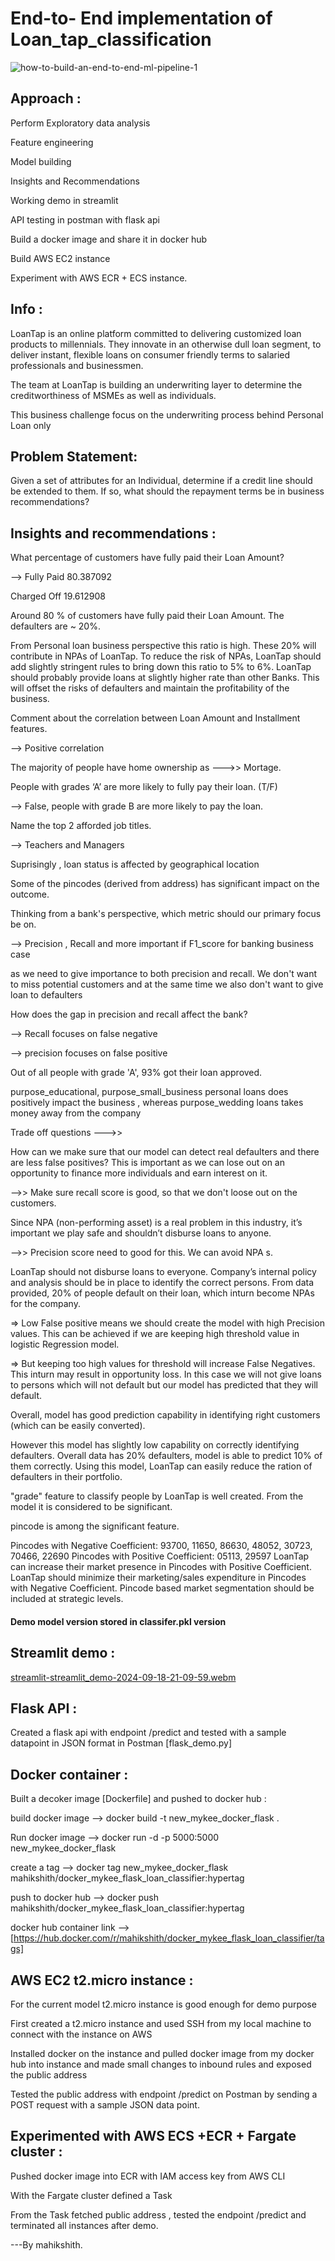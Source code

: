# End-to- End implementation of Loan_tap_classification

![how-to-build-an-end-to-end-ml-pipeline-1](https://github.com/user-attachments/assets/941e5ea6-0554-4a35-b342-2cd29caeef9f)



## Approach : 

Perform Exploratory data analysis 

Feature engineering 

Model building  

Insights and Recommendations

Working demo in  streamlit 

API testing in postman with flask api 

Build a docker image and share it in docker hub 

Build AWS EC2 instance 

Experiment with AWS ECR + ECS instance.

 
## Info : 

LoanTap is an online platform committed to delivering customized loan products to millennials. They innovate in an otherwise dull loan segment, to deliver instant, flexible loans on consumer friendly terms to salaried professionals and businessmen.

The team at LoanTap is building an underwriting layer to determine the creditworthiness of MSMEs as well as individuals.

This business challenge focus on the underwriting process behind Personal Loan only

## Problem Statement:

Given a set of attributes for an Individual, determine if a credit line should be extended to them. If so, what should the repayment terms be in business recommendations?



## Insights and recommendations : 

What percentage of customers have fully paid their Loan Amount?

--> Fully Paid 80.387092

Charged Off 19.612908

Around 80 % of customers have fully paid their Loan Amount. The defaulters are ~ 20%.

From Personal loan business perspective this ratio is high. These 20% will contribute in NPAs of LoanTap. To reduce the risk of NPAs, LoanTap should add slightly stringent rules to bring down this ratio to 5% to 6%. LoanTap should probably provide loans at slightly higher rate than other Banks. This will offset the risks of defaulters and maintain the profitability of the business.

Comment about the correlation between Loan Amount and Installment features.

--> Positive correlation

The majority of people have home ownership as --->> Mortage.

People with grades ‘A’ are more likely to fully pay their loan. (T/F)

--> False, people with grade B are more likely to pay the loan.

Name the top 2 afforded job titles.

--> Teachers and Managers

Suprisingly , loan status is affected by geographical location

Some of the pincodes (derived from address) has significant impact on the outcome.

Thinking from a bank's perspective, which metric should our primary focus be on.

--> Precision , Recall and more important if F1_score for banking business case

as we need to give importance to both precision and recall. We don't want to miss potential customers and at the same time we also don't want to give loan to defaulters

How does the gap in precision and recall affect the bank?

--> Recall focuses on false negative

--> precision focuses on false positive

Out of all people with grade 'A', 93% got their loan approved.

purpose_educational, purpose_small_business personal loans does positively impact the business , whereas purpose_wedding loans takes money away from the company

Trade off questions --->>

How can we make sure that our model can detect real defaulters and there are less false positives? This is important as we can lose out on an opportunity to finance more individuals and earn interest on it.

-->> Make sure recall score is good, so that we don't loose out on the customers.

Since NPA (non-performing asset) is a real problem in this industry, it’s important we play safe and shouldn’t disburse loans to anyone.

-->> Precision score need to good for this. We can avoid NPA s.

LoanTap should not disburse loans to everyone. Company’s internal policy and analysis should be in place to identify the correct persons. From data provided, 20% of people default on their loan, which inturn become NPAs for the company.

=> Low False positive means we should create the model with high Precision values. This can be achieved if we are keeping high threshold value in logistic Regression model.

=> But keeping too high values for threshold will increase False Negatives. This inturn may result in opportunity loss. In this case we will not give loans to persons which will not default but our model has predicted that they will default.

Overall, model has good prediction capability in identifying right customers (which can be easily converted).

However this model has slightly low capability on correctly identifying defaulters. Overall data has 20% defaulters, model is able to predict 10% of them correctly.
Using this model, LoanTap can easily reduce the ration of defaulters in their portfolio.

"grade" feature to classify people by LoanTap is well created. From the model it is considered to be significant.

pincode is among the significant feature.

Pincodes with Negative Coefficient: 93700, 11650, 86630, 48052, 30723, 70466, 22690
Pincodes with Positive Coefficient: 05113, 29597
LoanTap can increase their market presence in Pincodes with Positive Coefficient.
LoanTap should minimize their marketing/sales expenditure in Pincodes with Negative Coefficient.
Pincode based market segmentation should be included at strategic levels.

#### Demo model version stored in classifer.pkl version 

## Streamlit demo : 


[streamlit-streamlit_demo-2024-09-18-21-09-59.webm](https://github.com/user-attachments/assets/cc4b8b57-7f8c-40d2-80d8-d96098f3f3fc)



## Flask API : 

Created a flask api with endpoint /predict and tested with a sample datapoint in JSON format in Postman [flask_demo.py] 

## Docker container : 

Built a decoker image [Dockerfile] and pushed to docker hub   : 

 build docker image --> docker build -t new_mykee_docker_flask . 

 Run docker image --> docker run -d -p 5000:5000 new_mykee_docker_flask

create a tag --> docker tag new_mykee_docker_flask mahikshith/docker_mykee_flask_loan_classifier:hypertag

push to docker hub --> docker push mahikshith/docker_mykee_flask_loan_classifier:hypertag

docker hub container link  -->  [https://hub.docker.com/r/mahikshith/docker_mykee_flask_loan_classifier/tags]


## AWS EC2 t2.micro instance : 

For the current model t2.micro instance is good enough for demo purpose 

First created a t2.micro instance and used SSH from my local machine to connect with the instance on AWS 

Installed docker on the instance and pulled  docker image from my docker hub into instance and made small changes to inbound rules and exposed the public address 

Tested the public address with endpoint /predict on Postman by sending a POST request with a sample JSON data point.

## Experimented with AWS ECS +ECR + Fargate cluster :  

Pushed docker image into ECR with IAM access key from AWS CLI 

With the Fargate cluster defined a Task 

From the Task fetched public address , tested the endpoint /predict and terminated all instances after demo.








---By mahikshith.
